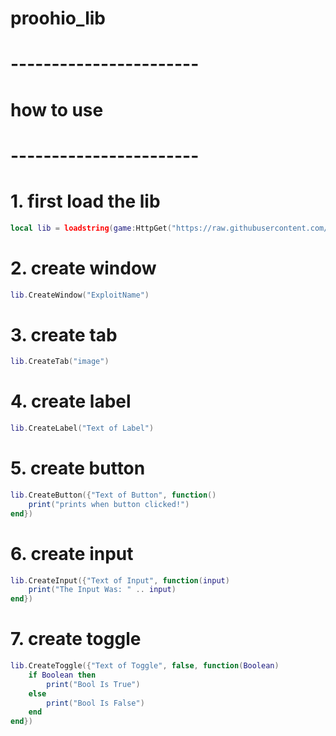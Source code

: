 # proohio_lib

# -----------------------

# how to use

# -----------------------

# 1. first load the lib
```lua
local lib = loadstring(game:HttpGet("https://raw.githubusercontent.com/ChimeraLle/proohio_lib/refs/heads/main/source"))()
```

# 2. create window
```lua
lib.CreateWindow("ExploitName")
```

# 3. create tab
```lua
lib.CreateTab("image")
```

# 4. create label
```lua
lib.CreateLabel("Text of Label")
```

# 5. create button
```lua
lib.CreateButton({"Text of Button", function()
	print("prints when button clicked!")
end})
```

# 6. create input
```lua
lib.CreateInput({"Text of Input", function(input)
	print("The Input Was: " .. input)
end})
```

# 7. create toggle
```lua
lib.CreateToggle({"Text of Toggle", false, function(Boolean)
	if Boolean then
		print("Bool Is True")
	else
		print("Bool Is False")
	end
end})
```
